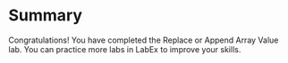 # Summary

Congratulations! You have completed the Replace or Append Array Value lab. You can practice more labs in LabEx to improve your skills.
